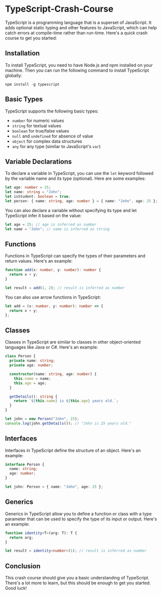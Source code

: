# TypeScript-Crash-Course


TypeScript is a programming language that is a superset of JavaScript. It adds optional static typing and other features to JavaScript, which can help catch errors at compile-time rather than run-time. Here's a quick crash course to get you started:

## Installation

To install TypeScript, you need to have Node.js and npm installed on your machine. Then you can run the following command to install TypeScript globally:

```
npm install -g typescript
```

## Basic Types

TypeScript supports the following basic types:

- `number` for numeric values
- `string` for textual values
- `boolean` for true/false values
- `null` and `undefined` for absence of value
- `object` for complex data structures
- `any` for any type (similar to JavaScript's `var`)

## Variable Declarations

To declare a variable in TypeScript, you can use the `let` keyword followed by the variable name and its type (optional). Here are some examples:

```typescript
let age: number = 25;
let name: string = "John";
let isStudent: boolean = true;
let person: { name: string, age: number } = { name: "John", age: 25 };
```

You can also declare a variable without specifying its type and let TypeScript infer it based on the value:

```typescript
let age = 25; // age is inferred as number
let name = "John"; // name is inferred as string
```

## Functions

Functions in TypeScript can specify the types of their parameters and return values. Here's an example:

```typescript
function add(x: number, y: number): number {
  return x + y;
}

let result = add(1, 2); // result is inferred as number
```

You can also use arrow functions in TypeScript:

```typescript
let add = (x: number, y: number): number => {
  return x + y;
};
```

## Classes

Classes in TypeScript are similar to classes in other object-oriented languages like Java or C#. Here's an example:

```typescript
class Person {
  private name: string;
  private age: number;

  constructor(name: string, age: number) {
    this.name = name;
    this.age = age;
  }

  getDetails(): string {
    return `${this.name} is ${this.age} years old.`;
  }
}

let john = new Person("John", 25);
console.log(john.getDetails()); // "John is 25 years old."
```

## Interfaces

Interfaces in TypeScript define the structure of an object. Here's an example:

```typescript
interface Person {
  name: string;
  age: number;
}

let john: Person = { name: "John", age: 25 };
```

## Generics

Generics in TypeScript allow you to define a function or class with a type parameter that can be used to specify the type of its input or output. Here's an example:

```typescript
function identity<T>(arg: T): T {
  return arg;
}

let result = identity<number>(1); // result is inferred as number
```

## Conclusion

This crash course should give you a basic understanding of TypeScript. There's a lot more to learn, but this should be enough to get you started. Good luck!
